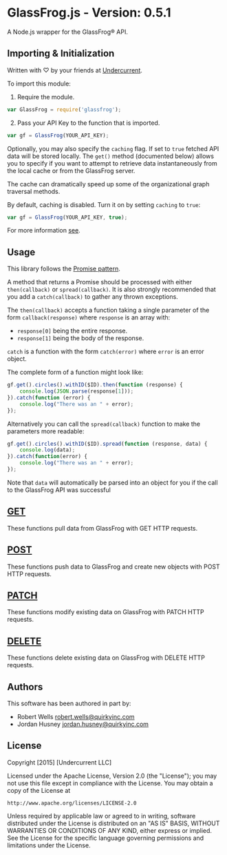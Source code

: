 # GlassFrog.js - Version: 0.5.1

A Node.js wrapper for the GlassFrog® API.

## Importing & Initialization
Written with ♡ by your friends at [Undercurrent](http://www.undercurrent.com).

To import this module:

1) Require the module.
```javascript
var GlassFrog = require('glassfrog');
```

2) Pass your API Key to the function that is imported.
```javascript
var gf = GlassFrog(YOUR_API_KEY);
```

Optionally, you may also specify the `caching` flag. If set to `true`
fetched API data will be stored locally. The `get()` method (documented
below) allows you to specify if you want to attempt to retrieve data
instantaneously from the local cache or from the GlassFrog server.

The cache can dramatically speed up some of the organizational graph
traversal methods.

By default, caching is disabled. Turn it on by setting `caching` to
`true`:

```javascript
var gf = GlassFrog(YOUR_API_KEY, true);
```

For more information [see](file:./docs/module-glassfrog.html).

## Usage

This library follows the [Promise pattern]( https://github.com/petkaantonov/bluebird/blob/master/API.md).

A method that returns a Promise should be processed with either
`then(callback)` or `spread(callback)`. It is also strongly recommended
that you add a `catch(callback)` to gather any thrown exceptions.

The `then(callback)` accepts a function taking a single parameter of
the form `callback(response)` where `response` is an array with:

* `response[0]` being the entire response.
* `response[1]` being the body of the response.

`catch` is a function with the form `catch(error)` where `error` is
an error object.

The complete form of a function might look like:

```javascript
gf.get().circles().withID($ID).then(function (response) {
	console.log(JSON.parse(response[1]));
}).catch(function (error) {
	console.log("There was an " + error);
});
```

Alternatively you can call the `spread(callback)` function to make the parameters more readable:

```javascript
gf.get().circles().withID($ID).spread(function (response, data) {
	console.log(data);
}).catch(function(error) {
	console.log("There was an " + error);
});
```
Note that `data` will automatically be parsed into an object for you if
the call to the GlassFrog API was successful

## [GET](docs/get.html)

These functions pull data from GlassFrog with GET HTTP requests.

## [POST](docs/post.html)

These functions push data to GlassFrog and create new objects with POST HTTP requests.

## [PATCH](docs/patch.html)

These functions modify existing data on GlassFrog with PATCH HTTP requests.

## [DELETE](docs/delete.html)

These functions delete existing data on GlassFrog with DELETE HTTP requests.

## Authors

This software has been authored in part by:

   * Robert Wells <robert.wells@quirkyinc.com>
   * Jordan Husney <jordan.husney@quirkyinc.com>

## License

Copyright [2015] [Undercurrent LLC]

Licensed under the Apache License, Version 2.0 (the "License");
you may not use this file except in compliance with the License.
You may obtain a copy of the License at

    http://www.apache.org/licenses/LICENSE-2.0

Unless required by applicable law or agreed to in writing, software
distributed under the License is distributed on an "AS IS" BASIS,
WITHOUT WARRANTIES OR CONDITIONS OF ANY KIND, either express or implied.
See the License for the specific language governing permissions and
limitations under the License.
